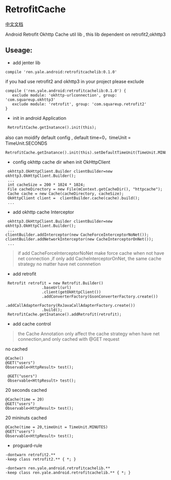 # RetrofitCache

[中文文档](https://github.com/yale8848/RetrofitCache/blob/master/README_CN.MD)

Android Retrofit Okhttp Cache util lib , this lib dependent on retrofit2,okhttp3


## Useage:

 - add jenter lib

 ```
 compile 'ren.yale.android:retrofitcachelib:0.1.0'
 ```

 if you had use retrofit2 and okhttp3 in your project please exclude


 ```
 compile ('ren.yale.android:retrofitcachelib:0.1.0') {
    exclude module: 'okhttp-urlconnection', group: 'com.squareup.okhttp3'
    exclude module: 'retrofit', group: 'com.squareup.retrofit2'
 }

 ```

 - init in android Application

 ```
  RetrofitCache.getInatance().init(this);
 ```

also can moidify default config , default time=0，timeUnit = TimeUnit.SECONDS

```
RetrofitCache.getInatance().init(this).setDefaultTimeUnit(TimeUnit.MINUTES).setDefaultTime(1);
```

 - config okhttp cache dir when init OkHttpClient

 ```
  okhttp3.OkHttpClient.Builder clientBuilder=new okhttp3.OkHttpClient.Builder();
  ...
  int cacheSize = 200 * 1024 * 1024;
  File cacheDirectory = new File(mContext.getCacheDir(), "httpcache");
  Cache cache = new Cache(cacheDirectory, cacheSize);
  OkHttpClient client =  clientBuilder.cache(cache).build();
  ...

 ```

- add okhttp cache Interceptor

 ```
  okhttp3.OkHttpClient.Builder clientBuilder=new okhttp3.OkHttpClient.Builder();
  ...
 clientBuilder.addInterceptor(new CacheForceInterceptorNoNet());
 clientBuilder.addNetworkInterceptor(new CacheInterceptorOnNet());
  ...

 ```

 > if add CacheForceInterceptorNoNet make force cache when not have net connection ,if only add CacheInterceptorOnNet,
 the same cache strategy no matter have net connnetion

- add retrofit

```
 Retrofit retrofit = new Retrofit.Builder()
                .baseUrl(url)
                .client(getOkHttpClient())
                .addConverterFactory(GsonConverterFactory.create())
                .addCallAdapterFactory(RxJavaCallAdapterFactory.create())
                .build();
 RetrofitCache.getInatance().addRetrofit(retrofit);
```


 - add cache control

 > the Cache Annotation only affect the cache strategy when have net connection,and only cached with @GET request

   no cached

  ```
  @Cache()
  @GET("users")
  Observable<HttpResult> test();
  ```

  ```
   @GET("users")
   Observable<HttpResult> test();
  ```

 20 seconds cached

 ```
 @Cache(time = 20)
 @GET("users")
 Observable<HttpResult> test();

 ```

 20 mininuts cached

 ```
 @Cache(time = 20,timeUnit = TimeUnit.MINUTES)
 @GET("users")
 Observable<HttpResult> test();

 ```

- proguard-rule

```
-dontwarn retrofit2.**
-keep class retrofit2.** { *; }

-dontwarn ren.yale.android.retrofitcachelib.**
-keep class ren.yale.android.retrofitcachelib.** { *; }

```
